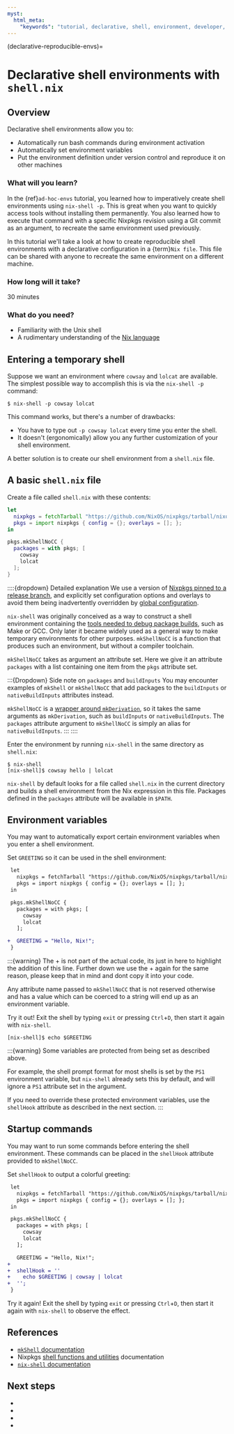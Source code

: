 ```yaml
---
myst:
  html_meta:
    "keywords": "tutorial, declarative, shell, environment, developer, nix, nixpkgs"
---
```


(declarative-reproducible-envs)=
# Declarative shell environments with `shell.nix`

## Overview

Declarative shell environments allow you to:

- Automatically run bash commands during environment activation
- Automatically set environment variables
- Put the environment definition under version control and reproduce it on other machines

### What will you learn?

In the {ref}`ad-hoc-envs` tutorial, you learned how to imperatively create shell environments using `nix-shell -p`.
This is great when you want to quickly access tools without installing them permanently.
You also learned how to execute that command with a specific Nixpkgs revision using a Git commit as an argument, to recreate the same environment used previously.

In this tutorial we'll take a look at how to create reproducible shell environments with a declarative configuration in a {term}`Nix file`.
This file can be shared with anyone to recreate the same environment on a different machine.

### How long will it take?

30 minutes

### What do you need?

- Familiarity with the Unix shell
- A rudimentary understanding of the [Nix language](reading-nix-language)

## Entering a temporary shell

Suppose we want an environment where `cowsay` and `lolcat` are available.
The simplest possible way to accomplish this is via the `nix-shell -p` command:

```
$ nix-shell -p cowsay lolcat
```

This command works, but there's a number of drawbacks:
- You have to type out `-p cowsay lolcat` every time you enter the shell.
- It doesn't (ergonomically) allow you any further customization of your shell environment.

A better solution is to create our shell environment from a `shell.nix` file.

## A basic `shell.nix` file

Create a file called `shell.nix` with these contents:

```nix
let
  nixpkgs = fetchTarball "https://github.com/NixOS/nixpkgs/tarball/nixos-23.11";
  pkgs = import nixpkgs { config = {}; overlays = []; };
in

pkgs.mkShellNoCC {
  packages = with pkgs; [
    cowsay
    lolcat
  ];
}
```

::::{dropdown} Detailed explanation
We use a version of [Nixpkgs pinned to a release branch](<ref-pinning-nixpkgs>), and explicitly set configuration options and overlays to avoid them being inadvertently overridden by [global configuration](https://nixos.org/manual/nixpkgs/stable/#chap-packageconfig).

`nix-shell` was originally conceived as a way to construct a shell environment containing the [tools needed to debug package builds](https://nixos.org/manual/nixpkgs/stable/#sec-tools-of-stdenv), such as Make or GCC.
Only later it became widely used as a general way to make temporary environments for other purposes.
`mkShellNoCC` is a function that produces such an environment, but without a compiler toolchain.

`mkShellNoCC` takes as argument an attribute set.
Here we give it an attribute `packages` with a list containing one item from the `pkgs` attribute set.

:::{Dropdown} Side note on `packages` and `buildInputs`
You may encounter examples of `mkShell` or `mkShellNoCC` that add packages to the `buildInputs` or `nativeBuildInputs` attributes instead.


`mkShellNoCC` is a [wrapper around `mkDerivation`](https://nixos.org/manual/nixpkgs/stable/#sec-pkgs-mkShell), so it takes the same arguments as `mkDerivation`, such as `buildInputs` or `nativeBuildInputs`.
The `packages` attribute argument to `mkShellNoCC` is simply an alias for `nativeBuildInputs`.
:::
::::

Enter the environment by running `nix-shell` in the same directory as `shell.nix`:

```console
$ nix-shell
[nix-shell]$ cowsay hello | lolcat
```

`nix-shell` by default looks for a file called `shell.nix` in the current directory and builds a shell environment from the Nix expression in this file.
Packages defined in the `packages` attribute will be available in `$PATH`.

## Environment variables

You may want to automatically export certain environment variables when you enter a shell environment.

Set `GREETING` so it can be used in the shell environment:

```diff
 let
   nixpkgs = fetchTarball "https://github.com/NixOS/nixpkgs/tarball/nixos-23.11";
   pkgs = import nixpkgs { config = {}; overlays = []; };
 in

 pkgs.mkShellNoCC {
   packages = with pkgs; [
     cowsay
     lolcat
   ];

+  GREETING = "Hello, Nix!";
 }
```
:::{warning}
The + is not part of the actual code, its just in here to highlight the addition of this line. Further down we use the + again for the same reason, please keep that in mind and dont copy it into your code.

Any attribute name passed to `mkShellNoCC` that is not reserved otherwise and has a value which can be coerced to a string will end up as an environment variable.

Try it out!
Exit the shell by typing `exit` or pressing `Ctrl`+`D`, then start it again with `nix-shell`.

```console
[nix-shell]$ echo $GREETING
```

:::{warning}
Some variables are protected from being set as described above.

For example, the shell prompt format for most shells is set by the `PS1` environment variable, but `nix-shell` already sets this by default, and will ignore a `PS1` attribute set in the argument.

If you need to override these protected environment variables, use the `shellHook` attribute as described in the next section.
:::

## Startup commands

You may want to run some commands before entering the shell environment.
These commands can be placed in the `shellHook` attribute provided to `mkShellNoCC`.

Set `shellHook` to output a colorful greeting:

```diff
 let
   nixpkgs = fetchTarball "https://github.com/NixOS/nixpkgs/tarball/nixos-23.11";
   pkgs = import nixpkgs { config = {}; overlays = []; };
 in

 pkgs.mkShellNoCC {
   packages = with pkgs; [
     cowsay
     lolcat
   ];

   GREETING = "Hello, Nix!";
+
+  shellHook = ''
+    echo $GREETING | cowsay | lolcat
+  '';
 }
```

Try it again!
Exit the shell by typing `exit` or pressing `Ctrl`+`D`, then start it again with `nix-shell` to observe the effect.

## References

- [`mkShell` documentation](https://nixos.org/manual/nixpkgs/stable/#sec-pkgs-mkShell)
- Nixpkgs [shell functions and utilities](https://nixos.org/manual/nixpkgs/stable/#ssec-stdenv-functions) documentation
- [`nix-shell` documentation](https://nix.dev/manual/nix/stable/command-ref/nix-shell)

## Next steps

- [](reading-nix-language)
- [](automatic-direnv)
- [](../../guides/recipes/sharing-dependencies.md)
- [](../../guides/recipes/dependency-management.md)
